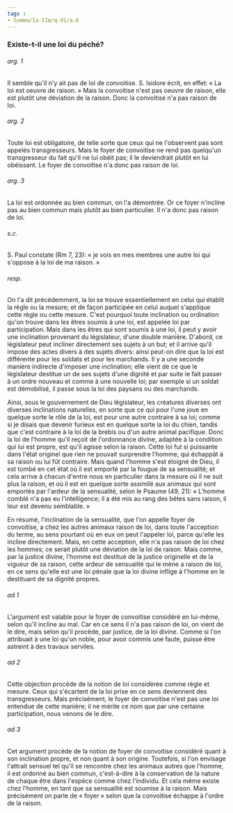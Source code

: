 ```yaml
---
tags : 
- Summa/Ia-IIæ/q.91/a.6
---
```


### Existe-t-il une loi du péché?

###### arg. 1
Il semble qu'il n'y ait pas de loi de convoitise. S. Isidore écrit, en effet: « La loi est oeuvre de raison. » Mais la convoitise n'est pas oeuvre de raison, elle est plutôt une déviation de la raison. Donc la convoitise n'a pas raison de loi. 

###### arg. 2
Toute loi est obligatoire, de telle sorte que ceux qui ne l'observent pas sont appelés transgresseurs. Mais le foyer de convoitise ne rend pas quelqu'un transgresseur du fait qu'il ne lui obéit pas; il le deviendrait plutôt en lui obéissant. Le foyer de convoitise n'a donc pas raison de loi. 

###### arg. 3
La loi est ordonnée au bien commun, on l'a démontrée. Or ce foyer n'incline pas au bien commun mais plutôt au bien particulier. Il n'a donc pas raison de loi. 

###### s.c.
S. Paul constate (Rm 7, 23): « je vois en mes membres une autre loi qui s'oppose à la loi de ma raison. » 

###### resp.
On l'a dit précédemment, la loi se trouve essentiellement en celui qui établit la règle ou la mesure; et de façon participée en celui auquel s'applique cette règle ou cette mesure. C'est pourquoi toute inclination ou ordination qu'on trouve dans les êtres soumis à une loi, est appelée loi par participation. Mais dans les êtres qui sont soumis à une loi, il peut y avoir une inclination provenant du législateur, d'une double manière. D'abord, ce législateur peut incliner directement ses sujets à un but; et il arrive qu'il impose des actes divers à des sujets divers: ainsi peut-on dire que la loi est différente pour les soldats et pour les marchands. Il y a une seconde manière indirecte d'imposer une inclination; elle vient de ce que le législateur destitue un de ses sujets d'une dignité et par suite le fait passer à un ordre nouveau et comme à une nouvelle loi; par exemple si un soldat est démobilisé, il passe sous la loi des paysans ou des marchands. 

Ainsi, sous le gouvernement de Dieu législateur, les créatures diverses ont diverses inclinations naturelles, en sorte que ce qui pour l'une joue en quelque sorte le rôle de la loi, est pour une autre contraire à sa loi; comme si je disais que devenir furieux est en quelque sorte la loi du chien, tandis que c'est contraire à la loi de la brebis ou d'un autre animal pacifique. Donc la loi de l'homme qu'il reçoit de l'ordonnance divine, adaptée à la condition qui lui est propre, est qu'il agisse selon la raison. Cette loi fut si puissante dans l'état originel que rien ne pouvait surprendre l'homme, qui échappât à sa raison ou lui fût contraire. Mais quand l'homme s'est éloigné de Dieu, il est tombé en cet état où il est emporté par la fougue de sa sensualité; et cela arrive à chacun d'entre nous en particulier dans la mesure où il ne suit plus la raison, et où il est en quelque sorte assimilé aux animaux qui sont emportés par l'ardeur de la sensualité, selon le Psaume (49, 21): « L'homme comblé n'a pas eu l'intelligence; il a été mis au rang des bêtes sans raison, il leur est devenu semblable. » 

En résumé, l'inclination de la sensualité, que l'on appelle foyer de convoitise, a chez les autres animaux raison de loi, dans toute l'acception du terme, au sens pourtant où en eux on peut l'appeler loi, parce qu'elle les incline directement. Mais, en cette acception, elle n'a pas raison de loi chez les hommes; ce serait plutôt une déviation de la loi de raison. Mais comme, par la justice divine, l'homme est destitué de la justice originelle et de la vigueur de sa raison, cette ardeur de sensualité qui le mène a raison de loi, en ce sens qu'elle est une loi pénale que la loi divine inflige à l'homme en le destituant de sa dignité propres. 

###### ad 1
L'argument est valable pour le foyer de convoitise considéré en lui-même, selon qu'il incline au mal. Car en ce sens il n'a pas raison de loi, on vient de le dire, mais selon qu'il procède, par justice, de la loi divine. Comme si l'on attribuait à une loi qu'un noble, pour avoir commis une faute, puisse être astreint à des travaux serviles. 

###### ad 2
Cette objection procède de la notion de loi considérée comme règle et mesure. Ceux qui s'écartent de la loi prise en ce sens deviennent des transgresseurs. Mais précisément, le foyer de convoitise n'est pas une loi entendue de cette manière; il ne mérite ce nom que par une certaine participation, nous venons de le dire. 

###### ad 3
Cet argument procède de la notion de foyer de convoitise considéré quant à son inclination propre, et non quant à son origine. Toutefois, si l'on envisage l'attrait sensuel tel qu'il se rencontre chez les animaux autres que l'homme, il est ordonné au bien commun, c'est-à-dire à la conservation de la nature de chaque être dans l'espèce comme chez l'individu. Et cela même existe chez l'homme, en tant que sa sensualité est soumise à la raison. Mais précisément on parle de « foyer » selon que la convoitise échappe à l'ordre de la raison. 

